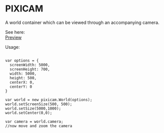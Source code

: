 # PIXICAM
A world container which can be viewed through an accompanying camera.

See here:  
[Preview](http://georgiee.github.io/lab-pixicam/)

Usage:

```

var options = {
  screenWidth: 5000,
  screenHeight: 700,
  width: 5000,
  height: 500,
  centerX: 0,
  centerY: 0
}

var world = new pixicam.World(options);
world.setScreenSize(500, 500);
world.setSize(5000,1000);
world.setCenter(0,0);

var camera = world.camera;
//now move and zoom the camera

```

